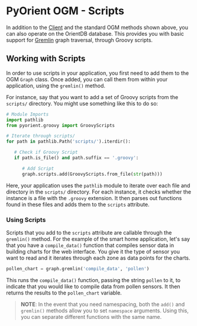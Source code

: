 
# PyOrient OGM - Scripts

In addition to the [Client](PyOrient-Client.md) and the standard OGM methods shown above, you can also operate on the OrientDB database.  This provides you with basic support for [Gremlin](../gremlin/Gremlin.md) graph traversal, through Groovy scripts.

## Working with Scripts

In order to use scripts in your application, you first need to add them to the OGM `Graph` class.  Once added, you can call them from within your application, using the `gremlin()` method.

For instance, say that you want to add a set of Groovy scripts from the `scripts/` directory.  You might use something like this to do so:

```py
# Module Imports
import pathlib
from pyorient.groovy import GroovyScripts

# Iterate through scripts/
for path in pathlib.Path('scripts/').iterdir():

   # Check if Groovy Script
   if path.is_file() and path.suffix == '.groovy':

      # Add Script
      graph.scripts.add(GroovyScripts.from_file(str(path)))
```

Here, your application uses the `pathlib` module to iterate over each file and directory in the `scripts/` directory.  For each instance, it checks whether the instance is a file with the `.groovy` extension.  It then parses out functions found in these files and adds them to the `scripts` attribute. 


### Using Scripts

Scripts that you add to the `scripts` attribute are callable through the `gremlin()` method.  For the example of the smart home application, let's say that you have a `compile_data()` function that compiles sensor data in building charts for the web interface.  You give it the type of sensor you want to read and it iterates through each zone as data points for the charts.

```py
pollen_chart = graph.gremlin('compile_data', 'pollen')
```

This runs the `compile_data()` function, passing the string `pollen` to it, to indicate that you would like to compile data from pollen sensors.  It then returns the results to the `pollen_chart` variable.

>**NOTE**: In the event that you need namespacing, both the `add()` and `gremlin()` methods allow you to set `namespace` arguments.  Using this, you can separate different functions with the same name.
